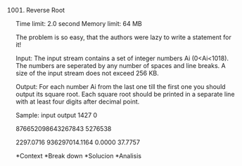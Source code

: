 1001. Reverse Root

Time limit: 2.0 second
Memory limit: 64 MB

The problem is so easy, that the authors were lazy to write a statement for it!

Input:
The input stream contains a set of integer numbers Ai (0<Ai<1018). The numbers are seperated by any number of spaces and line breaks. A size of the input stream does not exceed 256 KB.

Output:
For each number Ai from the last one till the first one you should output its square root. Each square root should be printed in a separate line with at least four digits after decimal point. 

Sample:
input  output
1427   0




   876652098643267843 
5276538



2297.0716
936297014.1164
0.0000
37.7757

*Context
*Break down
*Solucion
*Analisis